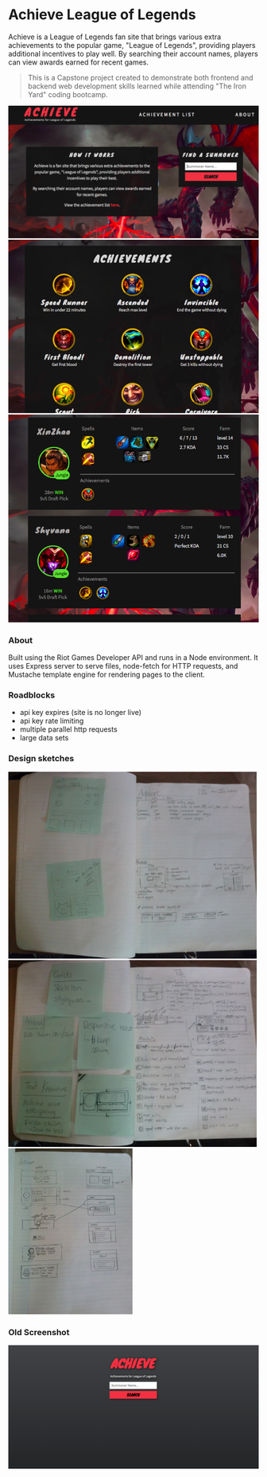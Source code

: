 # Achieve League of Legends

Achieve is a League of Legends fan site that brings various extra achievements to the popular game, "League of Legends", providing players additional incentives to play well. By searching their account names, players can view awards earned for recent games.

> This is a Capstone project created to demonstrate both frontend and backend web development skills learned while attending "The Iron Yard" coding bootcamp.

!["screenshot"](screenshots/sc1.png "screenshot")
!["screenshot"](screenshots/sc2.png "screenshot")
!["screenshot"](screenshots/sc3.png "screenshot")

### About
Built using the Riot Games Developer API and runs in a Node environment. It uses Express server to serve files, node-fetch for HTTP requests, and Mustache template engine for rendering pages to the client.

### Roadblocks
- api key expires (site is no longer live)
- api key rate limiting
- multiple parallel http requests
- large data sets

### Design sketches
<img src="screenshots/nb1.jpg" width="500" title="Design sketch">
<img src="screenshots/nb2.jpg" width="500" title="Design sketch">
<img src="screenshots/nb3.jpg" width="250" title="Design sketch">

### Old Screenshot
!["screenshot"](screenshots/sc.png "screenshot")